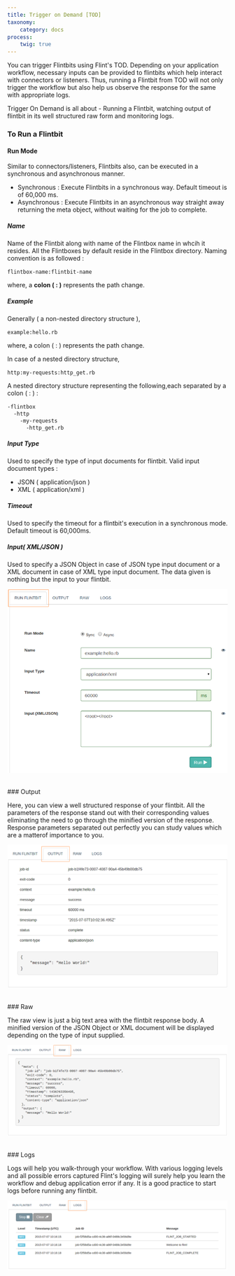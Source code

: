 ```yaml
---
title: Trigger on Demand [TOD]
taxonomy:
    category: docs
process:
	twig: true
---
```



You can trigger Flintbits using Flint's TOD. Depending on your application workflow, necessary inputs can be provided to flintbits which help interact with connectors or listeners. Thus, running a Flintbit from TOD will not only trigger the workflow but also help us observe the response for the same with appropriate logs.

Trigger On Demand is all about - Running a Flintbit, watching output of flintbit in its well structured raw form and monitoring logs.


### To Run a Flintbit


#### Run Mode

Similar to connectors/listeners, Flintbits also, can be executed in a synchronous and asynchronous manner.

* Synchronous : Execute Flintbits in a synchronous way. Default timeout is of 60,000 ms.
* Asynchronous : Execute Flintbits in an asynchronous way straight away returning the meta object, without waiting for the job to complete.

##### Name

Name of the Flintbit along with name of the Flintbox name in whcih it resides. All the Flintboxes by default reside in the Flintbox directory. Naming convention is as followed :

```
flintbox-name:flintbit-name
```

where, a **colon ( : )** represents the path change.

##### Example

Generally ( a non-nested directory structure ),

``` http
example:hello.rb  
```
where, a colon ( : ) represents the path change.

In case of a nested directory structure,

``` http
http:my-requests:http_get.rb
```

A nested directory structure representing the following,each separated by a colon ( : ) :

```
-flintbox
  -http
    -my-requests
      -http_get.rb  
```
##### Input Type

Used to specify the type of input documents for flintbit. Valid input document types :

* JSON ( application/json )
* XML ( application/xml )

##### Timeout

Used to specify the timeout for a flintbit's execution in a synchronous mode. Default timeout is 60,000ms.

##### Input( XML/JSON )

Used to specify a JSON Object in case of JSON type input document or a XML document in case of XML type input document. The data given is nothing but the input to your flintbit.

![tod-run-flintbit](tod-run-flintbit.png)

<br>
### Output

Here, you can view a well structured response of your flintbit. All the parameters of the response stand out with their corresponding values eliminating the need to go through the minified version of the response. Response parameters separated out perfectly you can study values which are a matterof importance to you.

![tod-output](tod-output.png)

<br>
### Raw

The raw view is just a big text area with the flintbit response body. A minified version of the JSON Object or XML document will be displayed depending on the type of input supplied.

![tod-raw](tod-raw.png)

<br>
### Logs

Logs will help you walk-through your workflow. With various logging levels and all possible errors captured Flint's logging will surely help you learn the workflow and debug application error if any. It is a good practice to start logs before running any flintbit.

![tod-logs](tod-logs.png)
